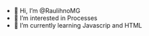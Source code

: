 - 👋 Hi, I’m @RaulihnoMG
- 👀 I’m interested in Processes
- 🌱 I’m currently learning Javascrip and HTML

<!---
RaulihnoMG/RaulihnoMG is a ✨ special ✨ repository because its `README.md` (this file) appears on your GitHub profile.
You can click the Preview link to take a look at your changes.
--->
